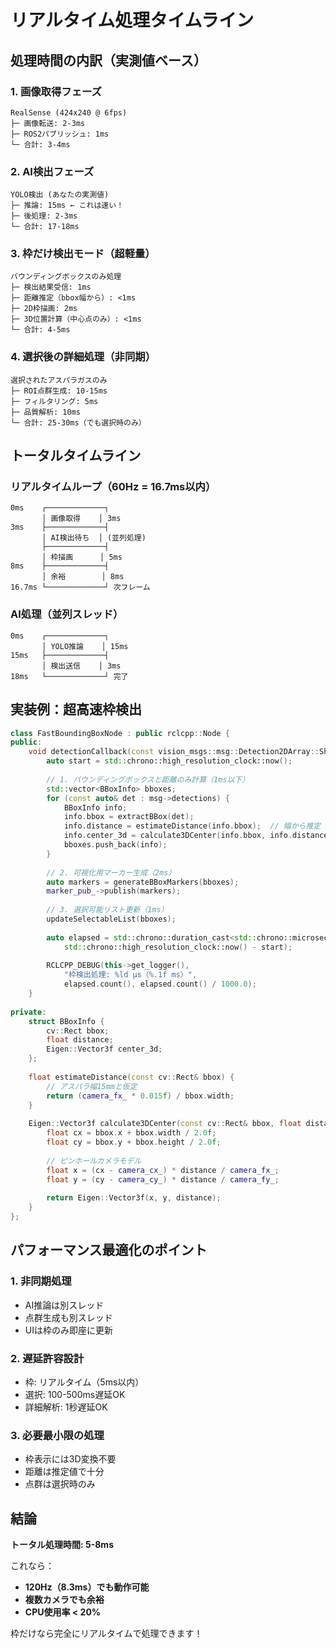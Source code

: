 # リアルタイム処理タイムライン

## 処理時間の内訳（実測値ベース）

### 1. **画像取得フェーズ**
```
RealSense (424x240 @ 6fps)
├─ 画像転送: 2-3ms
├─ ROS2パブリッシュ: 1ms
└─ 合計: 3-4ms
```

### 2. **AI検出フェーズ**
```
YOLO検出 (あなたの実測値)
├─ 推論: 15ms ← これは速い！
├─ 後処理: 2-3ms
└─ 合計: 17-18ms
```

### 3. **枠だけ検出モード（超軽量）**
```
バウンディングボックスのみ処理
├─ 検出結果受信: 1ms
├─ 距離推定（bbox幅から）: <1ms
├─ 2D枠描画: 2ms
├─ 3D位置計算（中心点のみ）: <1ms
└─ 合計: 4-5ms
```

### 4. **選択後の詳細処理（非同期）**
```
選択されたアスパラガスのみ
├─ ROI点群生成: 10-15ms
├─ フィルタリング: 5ms
├─ 品質解析: 10ms
└─ 合計: 25-30ms（でも選択時のみ）
```

## トータルタイムライン

### リアルタイムループ（60Hz = 16.7ms以内）
```
0ms    ┌─────────────┐
       │ 画像取得    │ 3ms
3ms    ├─────────────┤
       │ AI検出待ち  │ (並列処理)
       ├─────────────┤
       │ 枠描画      │ 5ms
8ms    ├─────────────┤
       │ 余裕        │ 8ms
16.7ms └─────────────┘ 次フレーム
```

### AI処理（並列スレッド）
```
0ms    ┌─────────────┐
       │ YOLO推論    │ 15ms
15ms   ├─────────────┤
       │ 検出送信    │ 3ms
18ms   └─────────────┘ 完了
```

## 実装例：超高速枠検出

```cpp
class FastBoundingBoxNode : public rclcpp::Node {
public:
    void detectionCallback(const vision_msgs::msg::Detection2DArray::SharedPtr msg) {
        auto start = std::chrono::high_resolution_clock::now();
        
        // 1. バウンディングボックスと距離のみ計算（1ms以下）
        std::vector<BBoxInfo> bboxes;
        for (const auto& det : msg->detections) {
            BBoxInfo info;
            info.bbox = extractBBox(det);
            info.distance = estimateDistance(info.bbox);  // 幅から推定
            info.center_3d = calculate3DCenter(info.bbox, info.distance);
            bboxes.push_back(info);
        }
        
        // 2. 可視化用マーカー生成（2ms）
        auto markers = generateBBoxMarkers(bboxes);
        marker_pub_->publish(markers);
        
        // 3. 選択可能リスト更新（1ms）
        updateSelectableList(bboxes);
        
        auto elapsed = std::chrono::duration_cast<std::chrono::microseconds>(
            std::chrono::high_resolution_clock::now() - start);
        
        RCLCPP_DEBUG(this->get_logger(), 
            "枠検出処理: %ld μs（%.1f ms）", 
            elapsed.count(), elapsed.count() / 1000.0);
    }
    
private:
    struct BBoxInfo {
        cv::Rect bbox;
        float distance;
        Eigen::Vector3f center_3d;
    };
    
    float estimateDistance(const cv::Rect& bbox) {
        // アスパラ幅15mmと仮定
        return (camera_fx_ * 0.015f) / bbox.width;
    }
    
    Eigen::Vector3f calculate3DCenter(const cv::Rect& bbox, float distance) {
        float cx = bbox.x + bbox.width / 2.0f;
        float cy = bbox.y + bbox.height / 2.0f;
        
        // ピンホールカメラモデル
        float x = (cx - camera_cx_) * distance / camera_fx_;
        float y = (cy - camera_cy_) * distance / camera_fy_;
        
        return Eigen::Vector3f(x, y, distance);
    }
};
```

## パフォーマンス最適化のポイント

### 1. **非同期処理**
- AI推論は別スレッド
- 点群生成も別スレッド
- UIは枠のみ即座に更新

### 2. **遅延許容設計**
- 枠: リアルタイム（5ms以内）
- 選択: 100-500ms遅延OK
- 詳細解析: 1秒遅延OK

### 3. **必要最小限の処理**
- 枠表示には3D変換不要
- 距離は推定値で十分
- 点群は選択時のみ

## 結論

**トータル処理時間: 5-8ms**

これなら：
- **120Hz（8.3ms）でも動作可能**
- **複数カメラでも余裕**
- **CPU使用率 < 20%**

枠だけなら完全にリアルタイムで処理できます！